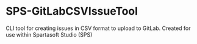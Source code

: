 # SPS-GitLabCSVIssueTool
CLI tool for creating issues in CSV format to upload to GitLab. Created for use within Spartasoft Studio (SPS)
